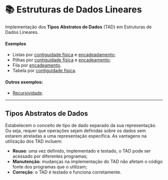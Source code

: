 # 📚 Estruturas de Dados Lineares
Implementação dos **Tipos Abstratos de Dados** (TAD) em Estruturas de Dados Lineares.

#### Exemplos
- Listas por [contiguidade física](https://github.com/juliakonflanz/estruturas-dados-lineares/tree/main/ListaContiguidadeFisica) e [encadeadamento](https://github.com/juliakonflanz/EstruturasDadosLineares/tree/main/ListaEncadeada);
- Pilhas por [contiguidade física](https://github.com/juliakonflanz/estruturas-dados-lineares/tree/main/PilhaContiguidadeFisica) e [encadeamento](https://github.com/juliakonflanz/EstruturasDadosLineares/tree/main/PilhaEncadeada);
- Fila por [encadeamento](https://github.com/juliakonflanz/estruturas-dados-lineares/tree/main/FilaEncadeada).
- Tabela por [contiguidade física](https://github.com/juliakonflanz/estruturas-dados-lineares/tree/main/TabelaContiguidadeFisica).

#### Outros exemplos:
- [Recursividade](https://github.com/juliakonflanz/estruturas-dados-lineares/tree/main/Recursividade).

---

## Tipos Abstratos de Dados
Estabelecem o conceito de tipo de dado separado da sua representação. Ou seja, requer que operações sejam definidas sobre os dados sem estarem atreladas a uma representação específica. As vantagens na utilização dos TAD incluem:
- **Reuso**: uma vez definido, implementado e testado, o TAD pode ser acessado por diferentes programas;
- **Manutenção**: mudanças na implementação do TAD não afetam o código fonte dos programas que o utilizam;
- **Correção**: o TAD é testado e funciona corretamente.
